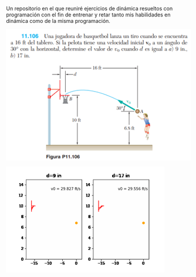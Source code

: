 Un repositorio en el que reuniré ejercicios de dinámica resueltos con programación con el fin de entrenar y retar tanto mis habilidades en dinámica como de la misma programación.

![Alt text](https://github.com/TheMechanic16/Ejercios-de-Dinamica/blob/master/mecanica%20vectorial%2011-106/mecanica%20vectorial%2011-106.png?raw=true "Title")

![Alt text](https://github.com/TheMechanic16/Ejercios-de-Dinamica/blob/master/mecanica%20vectorial%2011-106/2_tiros.gif?raw=true "Title")
